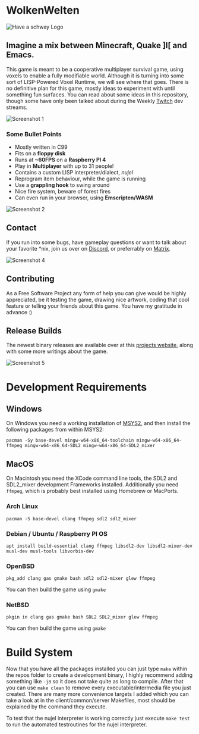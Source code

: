 # WolkenWelten

![Have a schway Logo](https://wolkenwelten.net/img/logo.png)

## Imagine a mix between Minecraft, Quake ]I[ and Emacs.
This game is meant to be a cooperative multiplayer survival game, using voxels
to enable a fully modifiable world. Although it is turning into some sort of
LISP-Powered Voxel Runtime, we will see where that goes.
There is no definitive plan for this game, mostly ideas to experiment with until
something fun surfaces. You can read about some ideas in this repository, though
some have only been talked about during the Weekly [Twitch](https://twitch.tv/melchizedek6809)
dev streams.

![Screenshot 1](https://wolkenwelten.net/img/1.jpg)

### Some Bullet Points
* Mostly written in C99
* Fits on a **floppy disk**
* Runs at **~60FPS** on a **Raspberry PI 4**
* Play in **Multiplayer** with up to 31 people!
* Contains a custom LISP interpreter/dialect, _nujel_
* Reprogram item behaviour, while the game is running
* Use a **grappling hook** to swing around
* Nice fire system, beware of forest fires
* Can even run in your browser, using **Emscripten/WASM**

![Screenshot 2](https://wolkenwelten.net/img/2.jpg)

## Contact
If you run into some bugs, have gameplay questions or want to talk about your
favorite *nix, join us over on [Discord](https://discord.gg/7rhnYH2), or preferrably on
[Matrix](https://matrix.to/#/!RKZztYPGhtlgALDvMS:matrix.org?via=matrix.org).

![Screenshot 4](https://wolkenwelten.net/img/4.jpg)

## Contributing
As a Free Software Project any form of help you can give would be highly
appreciated, be it testing the game, drawing nice artwork, coding that cool
feature or telling your friends about this game. You have my gratitude in advance :)

## Release Builds
The newest binary releases are available over at this [projects website](https://wolkenwelten.net),
along with some more writings about the game.

![Screenshot 5](https://wolkenwelten.net/img/5.jpg)

# Development Requirements

## Windows
On Windows you need a working installation of [MSYS2](https://www.msys2.org/),
and then install the following packages from within MSYS2:
```shell
pacman -Sy base-devel mingw-w64-x86_64-toolchain mingw-w64-x86_64-ffmpeg mingw-w64-x86_64-SDL2 mingw-w64-x86_64-SDL2_mixer
```

## MacOS
On Macintosh you need the XCode command line tools, the SDL2 and SDL2_mixer
development Frameworks installed. Additionally you need `ffmpeg`,
which is probably best installed using Homebrew or MacPorts.

### Arch Linux
```shell
pacman -S base-devel clang ffmpeg sdl2 sdl2_mixer
```

### Debian / Ubuntu / Raspberry PI OS
```shell
apt install build-essential clang ffmpeg libsdl2-dev libsdl2-mixer-dev musl-dev musl-tools libvorbis-dev
```

### OpenBSD
```shell
pkg_add clang gas gmake bash sdl2 sdl2-mixer glew ffmpeg
```
You can then build the game using `gmake`

### NetBSD
```shell
pkgin in clang gas gmake bash SDL2 SDL2_mixer glew ffmpeg
```
You can then build the game using `gmake`

# Build System
Now that you have all the packages installed you can just type `make` within
the repos folder to create a development binary, I highly recommend adding
something like `-j8` so it does not take quite as long to compile. After that
you can use `make clean` to remove every executable/intermedia file you just
created. There are many more convenience targets I added which you can take a
look at in the client/common/server Makefiles, most should be explained by the
command they execute.

To test that the nujel interpreter is working correctly just execute `make test`
to run the automated testroutines for the nujel interpreter.
